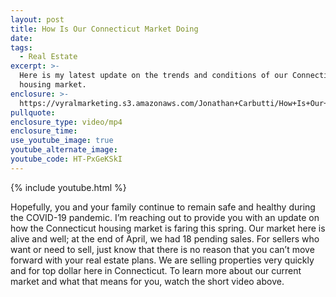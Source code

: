```yaml
---
layout: post
title: How Is Our Connecticut Market Doing
date:
tags:
  - Real Estate
excerpt: >-
  Here is my latest update on the trends and conditions of our Connecticut
  housing market.
enclosure: >-
  https://vyralmarketing.s3.amazonaws.com/Jonathan+Carbutti/How+Is+Our+Connecticut+Market+Doing_.mp4
pullquote:
enclosure_type: video/mp4
enclosure_time:
use_youtube_image: true
youtube_alternate_image:
youtube_code: HT-PxGeKSkI
---
```


{% include youtube.html %}

Hopefully, you and your family continue to remain safe and healthy during the COVID-19 pandemic. I’m reaching out to provide you with an update on how the Connecticut housing market is faring this spring. Our market here is alive and well; at the end of April, we had 18 pending sales. For sellers who want or need to sell, just know that there is no reason that you can’t move forward with your real estate plans. We are selling properties very quickly and for top dollar here in Connecticut. To learn more about our current market and what that means for you, watch the short video above.